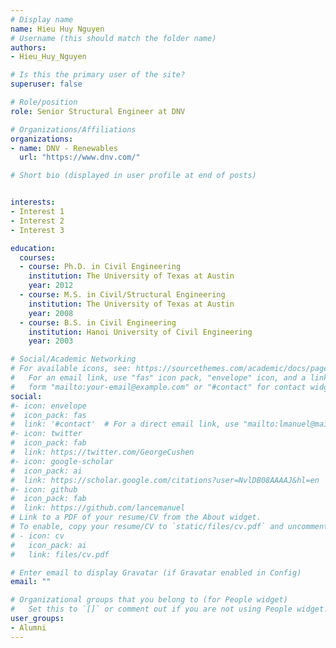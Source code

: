 ```yaml
---
# Display name
name: Hieu Huy Nguyen
# Username (this should match the folder name)
authors:
- Hieu_Huy_Nguyen

# Is this the primary user of the site?
superuser: false

# Role/position
role: Senior Structural Engineer at DNV

# Organizations/Affiliations
organizations:
- name: DNV - Renewables
  url: "https://www.dnv.com/"

# Short bio (displayed in user profile at end of posts)


interests:
- Interest 1
- Interest 2
- Interest 3

education:
  courses:
  - course: Ph.D. in Civil Engineering
    institution: The University of Texas at Austin
    year: 2012
  - course: M.S. in Civil/Structural Engineering
    institution: The University of Texas at Austin
    year: 2008
  - course: B.S. in Civil Engineering
    institution: Hanoi University of Civil Engineering
    year: 2003

# Social/Academic Networking
# For available icons, see: https://sourcethemes.com/academic/docs/page-builder/#icons
#   For an email link, use "fas" icon pack, "envelope" icon, and a link in the
#   form "mailto:your-email@example.com" or "#contact" for contact widget.
social:
#- icon: envelope
#  icon_pack: fas
#  link: '#contact'  # For a direct email link, use "mailto:lmanuel@mail.utexas.edu".
#- icon: twitter
#  icon_pack: fab
#  link: https://twitter.com/GeorgeCushen
#- icon: google-scholar
#  icon_pack: ai
#  link: https://scholar.google.com/citations?user=NvlDB08AAAAJ&hl=en
#- icon: github
#  icon_pack: fab
#  link: https://github.com/lancemanuel
# Link to a PDF of your resume/CV from the About widget.
# To enable, copy your resume/CV to `static/files/cv.pdf` and uncomment the lines below.
# - icon: cv
#   icon_pack: ai
#   link: files/cv.pdf

# Enter email to display Gravatar (if Gravatar enabled in Config)
email: ""

# Organizational groups that you belong to (for People widget)
#   Set this to `[]` or comment out if you are not using People widget.
user_groups:
- Alumni
---
```

